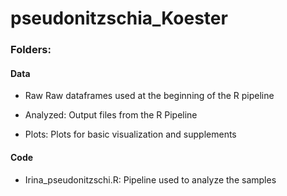 # pseudonitzschia_Koester


### Folders:
#### Data
- Raw
Raw dataframes used at the beginning of the R pipeline
  
- Analyzed: 
Output files from the R Pipeline
  
- Plots: 
Plots for basic visualization and supplements

#### Code
- Irina_pseudonitzschi.R:
Pipeline used to analyze the samples
